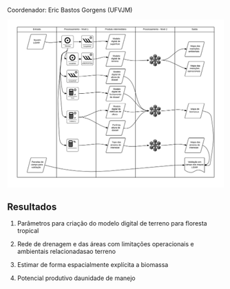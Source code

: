 Coordenador: Eric Bastos Gorgens (UFVJM)

![](fluxo.png)

## Resultados

1. Parâmetros para criação do modelo digital de terreno para floresta tropical


2. Rede de drenagem e das áreas com limitações operacionais e ambientais relacionadasao terreno


3. Estimar de forma espacialmente explícita a biomassa


4. Potencial produtivo daunidade de manejo
